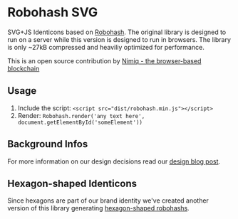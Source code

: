 # Robohash SVG
SVG+JS Identicons based on [Robohash](https://robohash.org). The original library is designed to run on a server while this version is designed to run in browsers. The library is only ~27kB compressed and heaviliy optimized for performance. 


This is an open source contribution by [Nimiq - the browser-based blockchain](https://nimiq.com)

## Usage
 1. Include the script: `<script src="dist/robohash.min.js"></script>`
 2. Render: `Robohash.render('any text here', document.getElementById('someElement'))`

## Background Infos
For more information on our design decisions read our [design blog post](https://medium.com/nimiq-network/devblog-2-identicons-be50dca91d55).

## Hexagon-shaped Identicons
Since hexagons are part of our brand identity we've created another version of this library generating [hexagon-shaped robohashs](https://github.com/nimiq/x-identicon).
